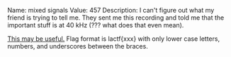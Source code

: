 Name: mixed signals
Value: 457
Description: I can't figure out what my friend is trying to tell me. They sent me this recording and told me that the important stuff is at 40 kHz (??? what does that even mean).

[This may be useful.](https://en.wikipedia.org/wiki/Amplitude_modulation) Flag format is lactf{xxx} with only lower case letters, numbers, and underscores between the braces.
